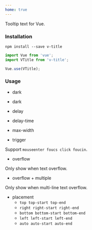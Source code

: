 ```yaml
---
home: true
---
```


Tooltip text for Vue.

### Installation

```shell
npm install --save v-title
```

```ts
import Vue from 'vue';
import VTitle from 'v-title';

Vue.use(VTitle);
```

### Usage

- dark

<demo name="Dark" />

- dark

<demo name="Dark" />

- delay

<demo name="Delay" />

- delay-time

<demo name="DelayTime" />

- max-width

<demo name="MaxWidth" />

- trigger

Support `mouseenter foucs click foucin`.

<demo name="Trigger" />

- overflow

Only show when text overflow.

<demo name="Overflow" />

- overflow + multiple

Only show when multi-line text overflow.

<demo name="OverflowMultiple" />

- placement
  - `top top-start top-end`
  - `right right-start right-end`
  - `bottom bottom-start bottom-end`
  - `left left-start left-end`
  - `auto auto-start auto-end`